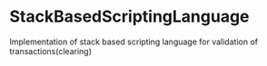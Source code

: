 # StackBasedScriptingLanguage
Implementation of stack based scripting language for validation of transactions(clearing)
